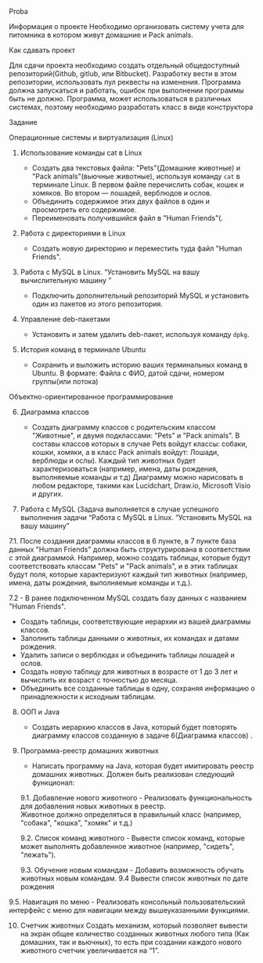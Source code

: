 Proba

 Информация о проекте
 Необходимо организовать систему учета для питомника в котором живут домашние и Pack animals. 

Как сдавать проект 

Для сдачи проекта необходимо создать отдельный общедоступный репозиторий(Github, gitlub, или Bitbucket). Разработку вести в этом репозитории, использовать пул реквесты на изменения. Программа должна запускаться и работать, ошибок при выполнении программы быть не должно. Программа, может использоваться в различных системах, поэтому необходимо разработать класс в виде конструктора 

Задание 

Операционные системы и виртуализация (Linux)

1. Использование команды cat в Linux
   - Создать два текстовых файла: "Pets"(Домашние животные) и "Pack animals"(вьючные животные), используя команду `cat` в терминале Linux. В первом файле перечислить собак, кошек и хомяков. Во втором — лошадей, верблюдов и ослов.
   - Объединить содержимое этих двух файлов в один и просмотреть его содержимое.
   - Переименовать получившийся файл в "Human Friends"(.
   
2. Работа с директориями в Linux
   - Создать новую директорию и переместить туда файл "Human Friends".
 
3. Работа с MySQL в Linux. “Установить MySQL на вашу вычислительную машину ”
   - Подключить дополнительный репозиторий MySQL и установить один из пакетов из этого репозитория.

4. Управление deb-пакетами
   - Установить и затем удалить deb-пакет, используя команду `dpkg`.

5. История команд в терминале Ubuntu
   - Сохранить и выложить историю ваших терминальных команд в Ubuntu.
В формате: Файла с ФИО, датой сдачи, номером группы(или потока)

Объектно-ориентированное программирование 

6. Диаграмма классов
   - Создать диаграмму классов с родительским классом "Животные", и двумя подклассами: "Pets" и "Pack animals".
В составы классов которых в случае Pets войдут классы: собаки, кошки, хомяки, а в класс Pack animals войдут: Лошади, верблюды и ослы).
Каждый тип животных будет характеризоваться (например, имена, даты рождения, выполняемые команды и т.д)
Диаграмму можно нарисовать в любом редакторе, такими как Lucidchart, Draw.io, Microsoft Visio и других.

7. Работа с MySQL (Задача выполняется в случае успешного выполнения задачи “Работа с MySQL в Linux. “Установить MySQL на вашу машину”

7.1. После создания диаграммы классов в 6 пункте, в 7 пункте база данных "Human Friends" должна быть структурирована в соответствии с 
этой диаграммой. Например, можно создать таблицы, которые будут соответствовать классам "Pets" и "Pack animals", и в этих таблицах будут 
поля, которые характеризуют каждый тип животных (например, имена, даты рождения, выполняемые команды и т.д.). 

7.2   - В ранее подключенном MySQL создать базу данных с названием "Human Friends".
   - Создать таблицы, соответствующие иерархии из вашей диаграммы классов.
   - Заполнить таблицы данными о животных, их командах и датами рождения.
   - Удалить записи о верблюдах и объединить таблицы лошадей и ослов.
   - Создать новую таблицу для животных в возрасте от 1 до 3 лет и вычислить их возраст с точностью до месяца.
   - Объединить все созданные таблицы в одну, сохраняя информацию о принадлежности к исходным таблицам.

8. ООП и Java
   - Создать иерархию классов в Java, который будет повторять диаграмму классов созданную в задаче 6(Диаграмма классов) .

9. Программа-реестр домашних животных
    - Написать программу на Java, которая будет имитировать реестр домашних животных. 
Должен быть реализован следующий функционал:
    
    9.1. Добавление нового животного
        - Реализовать функциональность для добавления новых животных в реестр.       
 Животное должно определяться в правильный класс (например, "собака", "кошка", "хомяк" и т.д.)
        
 
   9.2. Список команд животного
        - Вывести список команд, которые может выполнять добавленное животное (например, "сидеть", "лежать").
        
    9.3. Обучение новым командам
        - Добавить возможность обучать животных новым командам.
  9.4 Вывести список животных по дате рождения

9.5. Навигация по меню
        - Реализовать консольный пользовательский интерфейс с меню для навигации между вышеуказанными функциями.
        
10. Счетчик животных
Создать механизм, который позволяет вывести на экран общее количество созданных животных любого типа (Как домашних, так и вьючных), то есть при создании каждого нового животного счетчик увеличивается на “1”. 
